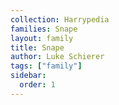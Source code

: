 ```yaml
---
collection: Harrypedia
families: Snape
layout: family
title: Snape
author: Luke Schierer
tags: ["family"]
sidebar:
  order: 1
---
```

